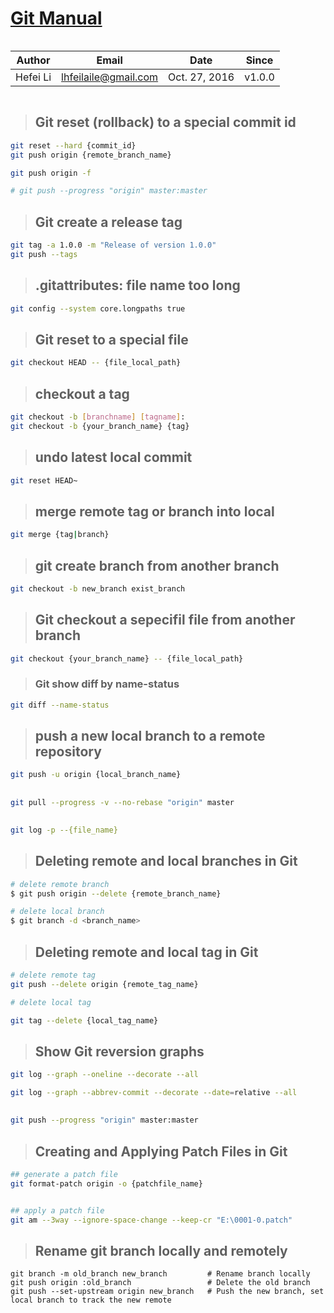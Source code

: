 **[Git Manual](https://git-scm.com/docs/user-manual.html "Git Documentation")**
====

``` 
```
Author    |    Email    |    Date     |    Since    |
----------|-------------|-------------|-------------|
Hefei Li  |lhfeilaile@gmail.com| Oct. 27, 2016      |     v1.0.0  |
```
```

>## Git reset (rollback) to a special commit id

```sh
git reset --hard {commit_id}
git push origin {remote_branch_name}

git push origin -f

# git push --progress "origin" master:master
```


>## Git create a release tag

```sh
git tag -a 1.0.0 -m "Release of version 1.0.0"
git push --tags
```

>## .gitattributes: file name too long

```sh
git config --system core.longpaths true
```

>## Git reset to a special file 

```sh
git checkout HEAD -- {file_local_path}
```

>## checkout a tag

```sh
git checkout -b [branchname] [tagname]:
git checkout -b {your_branch_name} {tag}
```

>## undo latest local commit

```sh
git reset HEAD~
```

>## merge remote tag or branch into local

```sh
git merge {tag|branch}
```

>## git create branch from another branch

```sh
git checkout -b new_branch exist_branch
```

>## Git checkout a sepecifil  file from another branch

```sh
git checkout {your_branch_name} -- {file_local_path}
```

>### Git show diff by name-status

```sh
git diff --name-status 
```

>## push a new local branch to a remote repository

```sh
git push -u origin {local_branch_name}
```

>##

```sh
git pull --progress -v --no-rebase "origin" master
```

>##

```sh
git log -p --{file_name}
```

>## Deleting remote and local branches in Git

```sh
# delete remote branch
$ git push origin --delete {remote_branch_name}

# delete local branch
$ git branch -d <branch_name>
```

>## Deleting remote and local tag in Git

```sh
# delete remote tag
git push --delete origin {remote_tag_name}

# delete local tag

git tag --delete {local_tag_name}
```

>## Show Git reversion graphs

```sh
git log --graph --oneline --decorate --all

git log --graph --abbrev-commit --decorate --date=relative --all
```

>## 

```sh
git push --progress "origin" master:master
```

>## Creating and Applying Patch Files in Git

```sh
## generate a patch file
git format-patch origin -o {patchfile_name}


## apply a patch file
git am --3way --ignore-space-change --keep-cr "E:\0001-0.patch"
```

>## Rename git branch locally and remotely

```
git branch -m old_branch new_branch         # Rename branch locally    
git push origin :old_branch                 # Delete the old branch    
git push --set-upstream origin new_branch   # Push the new branch, set local branch to track the new remote
```

